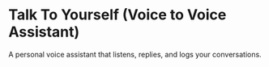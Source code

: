 # Talk To Yourself (Voice to Voice Assistant)

A personal voice assistant that listens, replies, and logs your conversations.